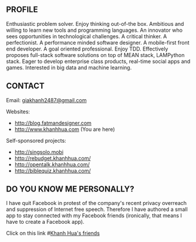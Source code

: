 ## PROFILE
Enthusiastic problem solver. Enjoy thinking out-of-the box. Ambitious and willing to learn new tools and programming languages. An innovator who sees opportunities in technological challenges. A critical thinker. A perfectionist. A performance minded software designer. A mobile-first front end developer. A goal oriented professional. Enjoy TDD. Effectively proposes full-stack software solutions on top of MEAN stack, LAMPython stack. Eager to develop enterprise class products, real-time social apps and games. Interested in big data and machine learning. 

## CONTACT

Email: giakhanh2487@gmail.com

Websites:

- http://blog.fatmandesigner.com
- http://www.khanhhua.com (You are here)

Self-sponsored projects:

- http://singsolo.mobi
- http://rebudget.khanhhua.com/
- http://opentalk.khanhhua.com/
- http://biblequiz.khanhhua.com/

## DO YOU KNOW ME PERSONALLY?

I have quit Facebook in protest of the company's recent privacy overreach and suppression of Internet free speech. Therefore I have authored a small app to stay connected with my Facebook friends (ironically, that means I have to create a Facebook app).

Click on this link #[Khanh Hua's friends](http://www.khanhhua.com/friends.html)
